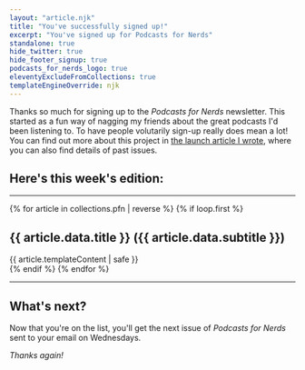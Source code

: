 ```yaml
---
layout: "article.njk"
title: "You've successfully signed up!"
excerpt: "You've signed up for Podcasts for Nerds"
standalone: true
hide_twitter: true
hide_footer_signup: true
podcasts_for_nerds_logo: true
eleventyExcludeFromCollections: true
templateEngineOverride: njk
---
```


Thanks so much for signing up to the _Podcasts for Nerds_ newsletter. This started as a fun way of nagging my friends about the great podcasts I'd been listening to. To have people volutarily sign-up really does mean a lot! You can find out more about this project in [the launch article I wrote](/podcasts-for-nerds), where you can also find details of past issues.

## Here's this week's edition:

---

{% for article in collections.pfn | reverse %}
{% if loop.first %}

<div class="block block--newsletter">
<h2>{{ article.data.title }} ({{ article.data.subtitle }})</h2>
<div>{{ article.templateContent | safe }}</div>
</div>
{% endif %}
{% endfor %}

---

## What's next?

Now that you're on the list, you'll get the next issue of _Podcasts for Nerds_ sent to your email on Wednesdays.

_Thanks again!_
